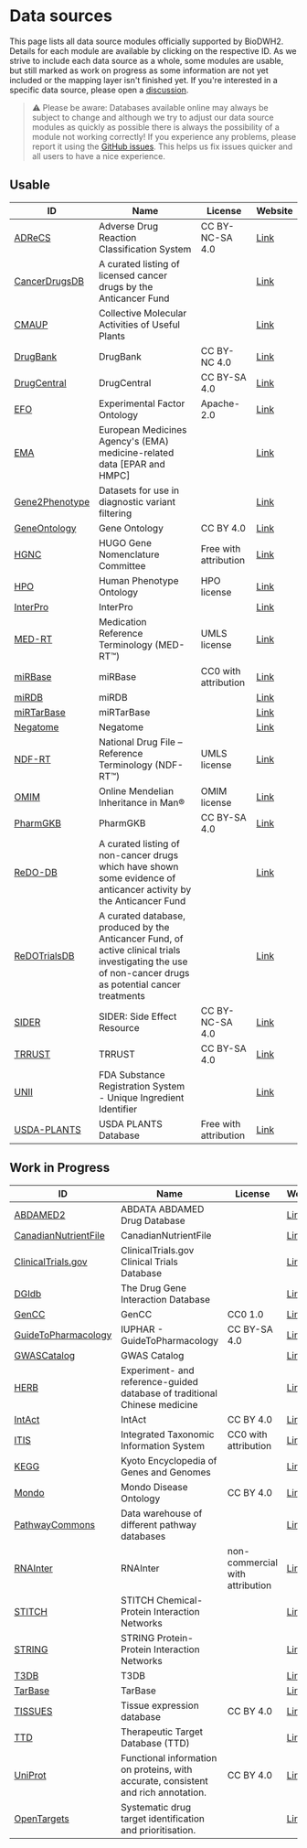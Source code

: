 # Data sources

This page lists all data source modules officially supported by BioDWH2. Details for each module are available by clicking on the respective ID. As we strive to include each data source as a whole, some modules are usable, but still marked as work on progress as some information are not yet included or the mapping layer isn't finished yet. If you're interested in a specific data source, please open a [discussion](https://github.com/BioDWH2/BioDWH2/discussions/categories/data-source-requests).

> ⚠️ Please be aware: Databases available online may always be subject to change and although we try to adjust our data source modules as quickly as possible there is always the possibility of a module not working correctly! If you experience any problems, please report it using the [GitHub issues](https://github.com/BioDWH2/BioDWH2/issues). This helps us fix issues quicker and all users to have a nice experience.

## Usable

| ID                                                 | Name                                                                                                                                                    | License               | Website                                                               |
|----------------------------------------------------|---------------------------------------------------------------------------------------------------------------------------------------------------------|-----------------------|-----------------------------------------------------------------------|
| [ADReCS](sources/ADReCS/README.md)                 | Adverse Drug Reaction Classification System                                                                                                             | CC BY-NC-SA 4.0       | [Link](https://bioinf.xmu.edu.cn/ADReCS/)                             |
| [CancerDrugsDB](sources/CancerDrugsDB/README.md)   | A curated listing of licensed cancer drugs by the Anticancer Fund                                                                                       |                       | [Link](https://www.anticancerfund.org/en/cancerdrugs-db)              |
| [CMAUP](sources/CMAUP/README.md)                   | Collective Molecular Activities of Useful Plants                                                                                                        |                       | [Link](http://bidd.group/CMAUP/)                                      |
| [DrugBank](sources/DrugBank/README.md)             | DrugBank                                                                                                                                                | CC BY-NC 4.0          | [Link](http://drugbank.ca)                                            |
| [DrugCentral](sources/DrugCentral/README.md)       | DrugCentral                                                                                                                                             | CC BY-SA 4.0          | [Link](http://drugcentral.org)                                        |
| [EFO](sources/EFO/README.md)                       | Experimental Factor Ontology                                                                                                                            | Apache-2.0            | [Link](https://www.ebi.ac.uk/efo/)                                    |
| [EMA](sources/EMA/README.md)                       | European Medicines Agency's (EMA) medicine-related data [EPAR and HMPC]                                                                                 |                       | [Link](https://www.ema.europa.eu/en/medicines/download-medicine-data) |
| [Gene2Phenotype](sources/Gene2Phenotype/README.md) | Datasets for use in diagnostic variant filtering                                                                                                        |                       | [Link](https://www.ebi.ac.uk/gene2phenotype)                          |
| [GeneOntology](sources/GeneOntology/README.md)     | Gene Ontology                                                                                                                                           | CC BY 4.0             | [Link](http://geneontology.org)                                       |
| [HGNC](sources/HGNC/README.md)                     | HUGO Gene Nomenclature Committee                                                                                                                        | Free with attribution | [Link](https://www.genenames.org)                                     |
| [HPO](sources/HPO/README.md)                       | Human Phenotype Ontology                                                                                                                                | HPO license           | [Link](https://hpo.jax.org)                                           |
| [InterPro](sources/InterPro/README.md)             | InterPro                                                                                                                                                |                       | [Link](https://www.ebi.ac.uk/interpro/)                               |
| [MED-RT](sources/MED-RT/README.md)                 | Medication Reference Terminology (MED-RT™)                                                                                                              | UMLS license          | [Link](https://evs.nci.nih.gov/ftp1/MED-RT/)                          |
| [miRBase](sources/miRBase/README.md)               | miRBase                                                                                                                                                 | CC0 with attribution  | [Link](https://www.mirbase.org)                                       |
| [miRDB](sources/miRDB/README.md)                   | miRDB                                                                                                                                                   |                       | [Link](https://www.mirdb.org)                                         |
| [miRTarBase](sources/miRTarBase/README.md)         | miRTarBase                                                                                                                                              |                       | [Link](https://mirtarbase.cuhk.edu.cn)                                |
| [Negatome](sources/Negatome/README.md)             | Negatome                                                                                                                                                |                       | [Link](http://mips.helmholtz-muenchen.de/proj/ppi/negatome/)          |
| [NDF-RT](sources/NDF-RT/README.md)                 | National Drug File – Reference Terminology (NDF-RT™)                                                                                                    | UMLS license          | [Link](https://evs.nci.nih.gov/ftp1/NDF-RT/)                          |
| [OMIM](sources/OMIM/README.md)                     | Online Mendelian Inheritance in Man®                                                                                                                    | OMIM license          | [Link](https://www.omim.org)                                          |
| [PharmGKB](sources/PharmGKB/README.md)             | PharmGKB                                                                                                                                                | CC BY-SA 4.0          | [Link](https://www.pharmgkb.org)                                      |
| [ReDO-DB](sources/ReDO-DB/README.md)               | A curated listing of non-cancer drugs which have shown some evidence of anticancer activity by the Anticancer Fund                                      |                       | [Link](https://www.anticancerfund.org/en/redo-db)                     |
| [ReDOTrialsDB](sources/ReDOTrialsDB/README.md)     | A curated database, produced by the Anticancer Fund, of active clinical trials investigating the use of non-cancer drugs as potential cancer treatments |                       | [Link](https://www.anticancerfund.org/en/redo-trials-db)              |
| [SIDER](sources/SIDER/README.md)                   | SIDER: Side Effect Resource                                                                                                                             | CC BY-NC-SA 4.0       | [Link](http://sideeffects.embl.de)                                    |
| [TRRUST](sources/TRRUST/README.md)                 | TRRUST                                                                                                                                                  | CC BY-SA 4.0          | [Link](https://www.grnpedia.org/trrust/)                              |
| [UNII](sources/UNII/README.md)                     | FDA Substance Registration System - Unique Ingredient Identifier                                                                                        |                       | [Link](https://fdasis.nlm.nih.gov/srs/)                               |
| [USDA-PLANTS](sources/USDA-PLANTS/README.md)       | USDA PLANTS Database                                                                                                                                    | Free with attribution | [Link](https://plants.sc.egov.usda.gov)                               |

## Work in Progress

| ID                                                             | Name                                                                               | License                         | Website                                                                                                  |
|----------------------------------------------------------------|------------------------------------------------------------------------------------|---------------------------------|----------------------------------------------------------------------------------------------------------|
| [ABDAMED2](sources/ABDAMED2/README.md)                         | ABDATA ABDAMED Drug Database                                                       |                                 | [Link](https://abdata.de/datenangebot/abdamed/)                                                          |
| [CanadianNutrientFile](sources/CanadianNutrientFile/README.md) | CanadianNutrientFile                                                               |                                 | [Link](https://www.canada.ca/en/health-canada/services/food-nutrition/healthy-eating/nutrient-data.html) |
| [ClinicalTrials.gov](sources/ClinicalTrials.gov/README.md)     | ClinicalTrials.gov Clinical Trials Database                                        |                                 | [Link](https://ClinicalTrials.gov)                                                                       |
| [DGIdb](sources/DGIdb/README.md)                               | The Drug Gene Interaction Database                                                 |                                 | [Link](http://dgidb.org)                                                                                 |
| [GenCC](sources/GenCC/README.md)                               | GenCC                                                                              | CC0 1.0                         | [Link](https://thegencc.org)                                                                             |
| [GuideToPharmacology](sources/GuideToPharmacology/README.md)   | IUPHAR - GuideToPharmacology                                                       | CC BY-SA 4.0                    | [Link](https://www.guidetopharmacology.org)                                                              |
| [GWASCatalog](sources/GWASCatalog/README.md)                   | GWAS Catalog                                                                       |                                 | [Link](https://www.ebi.ac.uk/gwas/home)                                                                  |
| [HERB](sources/HERB/README.md)                                 | Experiment- and reference-guided database of traditional Chinese medicine          |                                 | [Link](http://herb.ac.cn)                                                                                |
| [IntAct](sources/IntAct/README.md)                             | IntAct                                                                             | CC BY 4.0                       | [Link](https://www.ebi.ac.uk/intact/)                                                                    |
| [ITIS](sources/ITIS/README.md)                                 | Integrated Taxonomic Information System                                            | CC0 with attribution            | [Link](https://www.itis.gov)                                                                             |
| [KEGG](sources/KEGG/README.md)                                 | Kyoto Encyclopedia of Genes and Genomes                                            |                                 | [Link](https://www.kegg.jp)                                                                              |
| [Mondo](sources/Mondo/README.md)                               | Mondo Disease Ontology                                                             | CC BY 4.0                       | [Link](https://mondo.monarchinitiative.org)                                                              |
| [PathwayCommons](sources/PathwayCommons/README.md)             | Data warehouse of different pathway databases                                      |                                 | [Link](http://www.pathwaycommons.org)                                                                    |
| [RNAInter](sources/RNAInter/README.md)                         | RNAInter                                                                           | non-commercial with attribution | [Link](http://www.rnainter.org)                                                                          |
| [STITCH](sources/STITCH/README.md)                             | STITCH Chemical-Protein Interaction Networks                                       |                                 | [Link](http://stitch.embl.de)                                                                            |
| [STRING](sources/STRING/README.md)                             | STRING Protein-Protein Interaction Networks                                        |                                 | [Link](https://string-db.org)                                                                            |
| [T3DB](sources/T3DB/README.md)                                 | T3DB                                                                               |                                 | [Link](http://www.t3db.ca)                                                                               |
| [TarBase](sources/TarBase/README.md)                           | TarBase                                                                            |                                 | [Link](http://microrna.gr/tarbase)                                                                       |
| [TISSUES](sources/TISSUES/README.md)                           | Tissue expression database                                                         | CC BY 4.0                       | [Link](https://tissues.jensenlab.org)                                                                    |
| [TTD](sources/TTD/README.md)                                   | Therapeutic Target Database (TTD)                                                  |                                 | [Link](http://db.idrblab.net/ttd/)                                                                       |
| [UniProt](sources/UniProt/README.md)                           | Functional information on proteins, with accurate, consistent and rich annotation. | CC BY 4.0                       | [Link](https://www.uniprot.org)                                                                          |
| [OpenTargets](sources/OpenTargets/README.md)                   | Systematic drug target identification and prioritisation.                          |                                 | [Link](https://www.opentargets.org)                                                                      |
